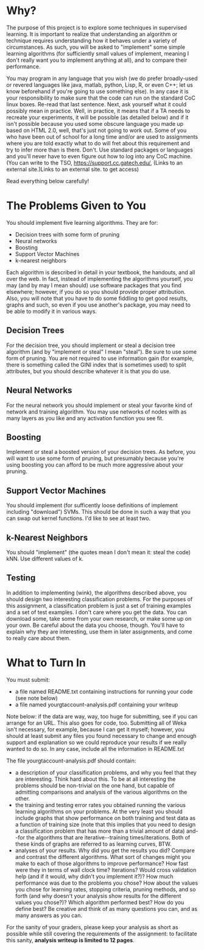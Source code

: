 # Why?
The purpose of this project is to explore some techniques in supervised learning. It is important to realize that understanding an algorithm or technique requires understanding how it behaves under a variety of circumstances. As such, you will be asked to "implement" some simple learning algorithms (for sufficiently small values of implement, meaning I don't really want you to implement anything at all), and to compare their performance.

You may program in any language that you wish (we do prefer broadly-used or revered languages like java, matlab, python, Lisp, R, or even C++; let us know beforehand if you're going to use something else). In any case it is your responsibility to make sure that the code can run on the standard CoC linux boxes. Re-read that last sentence. Next, ask yourself what it could possibly mean in practice.  Well, in practice, it means that if a TA needs to recreate your experiments, it will be possible (as detailed below) and if it isn't possible because you used some obscure language you made up based on HTML 2.0, well, that's just not going to work out.  Some of you who have been out of school for a long time and/or are used to assignments where you are told exactly what to do will fret about this requirement and try to infer more than is there. Don't. Use standard packages or languages and you'll never have to even figure out how to log into any CoC machine. (You can write to the TSO, https://support.cc.gatech.edu/, (Links to an external site.)Links to an external site. to get access)

Read everything below carefully!

# The Problems Given to You
You should implement five learning algorithms. They are for:

- Decision trees with some form of pruning
- Neural networks
- Boosting
- Support Vector Machines
- k-nearest neighbors

Each algorithm is described in detail in your textbook, the handouts, and all over the web. In fact, instead of implementing the algorithms yourself, you may (and by may I mean should) use software packages that you find elsewhere; however, if you do so you should provide proper attribution. Also, you will note that you have to do some fiddling to get good results, graphs and such, so even if you use another's package, you may need to be able to modify it in various ways.

## Decision Trees
For the decision tree, you should implement or steal a decision tree algorithm (and by "implement or steal" I mean "steal"). Be sure to use some form of pruning. You are not required to use information gain (for example, there is something called the GINI index that is sometimes used) to split attributes, but you should describe whatever it is that you do use.

## Neural Networks
For the neural network you should implement or steal your favorite kind of network and training algorithm. You may use networks of nodes with as many layers as you like and any activation function you see fit.

## Boosting
Implement or steal a boosted version of your decision trees. As before, you will want to use some form of pruning, but presumably because you're using boosting you can afford to be much more aggressive about your pruning.

## Support Vector Machines
You should implement (for sufficently loose definitions of implement including "download") SVMs. This should be done in such a way that you can swap out kernel functions. I'd like to see at least two.

## k-Nearest Neighbors
You should "implement" (the quotes mean I don't mean it: steal the code) kNN. Use different values of k.

## Testing
In addition to implementing (wink), the algorithms described above, you should design two interesting classification problems. For the purposes of this assignment, a classification problem is just a set of training examples and a set of test examples. I don't care where you get the data. You can download some, take some from your own research, or make some up on your own. Be careful about the data you choose, though. You'll have to explain why they are interesting, use them in later assignments, and come to really care about them.

# What to Turn In
You must submit:

- a file named README.txt containing instructions for running your code (see note below)
- a file named yourgtaccount-analysis.pdf containing your writeup

Note below: if the data are way, way, too huge for submitting, see if you can arrange for an URL. This also goes for code, too. Submitting all of Weka isn't necessary, for example, because I can get it myself; however, you should at least submit any files you found necessary to change and enough support and explanation so we could reproduce your results if we really wanted to do so. In any case, include all the information in README.txt

The file yourgtaccount-analysis.pdf should contain:

- a description of your classification problems, and why you feel that they are interesting. Think hard about this. To be at all interesting the problems should be non-trivial on the one hand, but capable of admitting comparisons and analysis of the various algorithms on the other. 
- the training and testing error rates you obtained running the various learning algorithms on your problems. At the very least you should include graphs that show performance on both training and test data as a function of training size (note that this implies that you need to design a classification problem that has more than a trivial amount of data) and--for the algorithms that are iterative--training times/iterations. Both of these kinds of graphs are referred to as learning curves, BTW.
- analyses of your results. Why did you get the results you did? Compare and contrast the different algorithms. What sort of changes might you make to each of those algorithms to improve performance? How fast were they in terms of wall clock time? Iterations? Would cross validation help (and if it would, why didn't you implement it?)? How much performance was due to the problems you chose? How about the values you chose for learning rates, stopping criteria, pruning methods, and so forth (and why doesn't your analysis show results for the different values you chose?)? Which algorithm performed best? How do you define best? Be creative and think of as many questions you can, and as many answers as you can.

For the sanity of your graders, please keep your analysis as short as possible while still covering the requirements of the assignment: to facilitate this sanity, **analysis writeup is limited to 12 pages**.